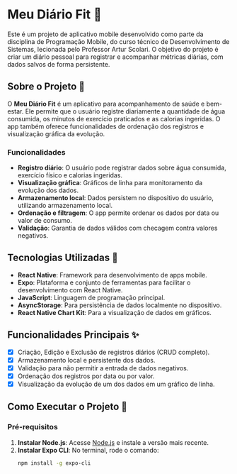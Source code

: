# Meu Diário Fit 💪

Este é um projeto de aplicativo mobile desenvolvido como parte da disciplina de Programação Mobile, do curso técnico de Desenvolvimento de Sistemas, lecionada pelo Professor Artur Scolari. O objetivo do projeto é criar um diário pessoal para registrar e acompanhar métricas diárias, com dados salvos de forma persistente.

## Sobre o Projeto 📝

O **Meu Diário Fit** é um aplicativo para acompanhamento de saúde e bem-estar. Ele permite que o usuário registre diariamente a quantidade de água consumida, os minutos de exercício praticados e as calorias ingeridas. O app também oferece funcionalidades de ordenação dos registros e visualização gráfica da evolução.

### Funcionalidades

- **Registro diário**: O usuário pode registrar dados sobre água consumida, exercício físico e calorias ingeridas.
- **Visualização gráfica**: Gráficos de linha para monitoramento da evolução dos dados.
- **Armazenamento local**: Dados persistem no dispositivo do usuário, utilizando armazenamento local.
- **Ordenação e filtragem**: O app permite ordenar os dados por data ou valor de consumo.
- **Validação**: Garantia de dados válidos com checagem contra valores negativos.

## Tecnologias Utilizadas 🚀

* **React Native**: Framework para desenvolvimento de apps mobile.
* **Expo**: Plataforma e conjunto de ferramentas para facilitar o desenvolvimento com React Native.
* **JavaScript**: Linguagem de programação principal.
* **AsyncStorage**: Para persistência de dados localmente no dispositivo.
* **React Native Chart Kit**: Para a visualização de dados em gráficos.

## Funcionalidades Principais ✨

- [x] Criação, Edição e Exclusão de registros diários (CRUD completo).
- [x] Armazenamento local e persistente dos dados.
- [x] Validação para não permitir a entrada de dados negativos.
- [x] Ordenação dos registros por data ou por valor.
- [x] Visualização da evolução de um dos dados em um gráfico de linha.

## Como Executar o Projeto 🚀

### Pré-requisitos

1. **Instalar Node.js**: Acesse [Node.js](https://nodejs.org) e instale a versão mais recente.
2. **Instalar Expo CLI**: No terminal, rode o comando:
   ```bash
   npm install -g expo-cli
